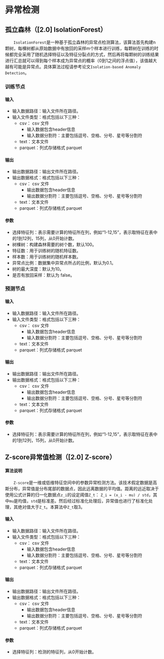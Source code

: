# 异常检测

## 孤立森林（[2.0] IsolationForest）

&nbsp;&nbsp;&nbsp;&nbsp;&nbsp;&nbsp;&nbsp;`IsolationForest`是一种基于孤立森林的异常点检测算法，该算法首先构建n颗树，每棵树都从原始数据中有放回的采样m个样本进行训练，每颗树在训练的时候都完全采用了随机选择特征以及特征分裂点的方式，然后再将每颗树的训练结果进行汇总就可以得到每个样本成为异常点的概率（0到1之间的浮点值），该值越大越有可能是异常点。具体算法过程请参考论文`Isolation-based Anomaly Detection`。



### 训练节点
#### 输入
- 输入数据路径：输入文件所在路径。
- 输入文件类型：格式包括以下三种：
  - csv： csv 文件
    - 输入数据包含header信息
    - 输入数据分割符：主要包括逗号、空格、分号、星号等分割符
  - text：文本文件
  - parquet：列式存储格式 parquet

#### 输出
- 输出数据路径：输出文件所在路径。
- 输出数据格式：格式包括以下三种：
  - csv： csv 文件
    - 输出数据包含header信息
    - 输出数据分割符：主要包括逗号、空格、分号、星号等分割符
  - text：文本文件
  - parquet：列式存储格式 parquet

#### 参数
- 选择特征列：表示需要计算的特征所在列，例如“1-12,15”，表示取特征在表中的1到12列，15列，从0开始计数。
- 树棵树：构建森林需要的树个数，默认100。
- 特征数：用于训练树的随机特征数。
- 样本数：用于训练树的随机样本数。
- 异常点比例：数据集中异常点所占的比例，默认为0.1。
- 树的最大深度：默认为10。
- 是否有放回采样：默认为 false。

### 预测节点
#### 输入
- 输入数据路径：输入文件所在路径。
- 输入文件类型：格式包括以下三种：
  - csv： csv 文件
    - 输入数据包含header信息
    - 输入数据分割符：主要包括逗号、空格、分号、星号等分割符
  - text：文本文件
  - parquet：列式存储格式 parquet
#### 输出
- 输出数据路径：输出文件所在路径。
- 输出数据格式：格式包括以下三种：
  - csv： csv 文件
    - 输出数据包含header信息
    - 输出数据分割符：主要包括逗号、空格、分号、星号等分割符
  - text：文本文件
  - parquet：列式存储格式 parquet

#### 参数

- 选择特征列：表示需要计算的特征所在列，例如“1-12,15”，表示取特征在表中的1到12列，15列，从0开始计数。


## Z-score异常值检测（[2.0] Z-score）

#### 算法说明
&nbsp;&nbsp;&nbsp;&nbsp;&nbsp;&nbsp;&nbsp;`Z-score`是一维或低维特征空间中的参数异常检测方法。该技术假定数据是高斯分布，异常值是分布尾部的数据点，因此远离数据的平均值。距离的远近取决于使用公式计算的归一化数据点`z_i`的设定阈值`Z_t`：
`Z_i = (x_i - mu) / std`，其中`mu`是均值，`std`是标准差。然后经过标准化处理后，异常值也进行了标准化处理，其绝对值大于`Z_t`。本算法中`Z_t`取3。
#### 输入
  - 输入数据路径：输入文件所在路径。
  - 输入文件类型：格式包括以下三种：
    - csv： csv 文件
        - 输入数据包含header信息
        - 输入数据分割符：主要包括逗号、空格、分号、星号等分割符
    - text：文本文件
    - parquet：列式存储格式 parquet

#### 输出
  - 输出数据路径：输出文件所在路径。
  - 输出数据格式：格式包括以下三种：
    - csv： csv 文件
         - 输出数据包含header信息
         - 输出数据分割符：主要包括逗号、空格、分号、星号等分割符
    - text：文本文件
    - parquet：列式存储格式 parquet

#### 参数
  - 选择特征列：检测的特征列，从0开始计数。
